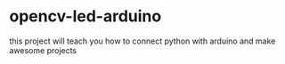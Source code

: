 # opencv-led-arduino
this project will teach you how to connect python with arduino and make awesome projects
